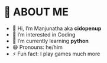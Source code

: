 # 💫 ABOUT ME
- 👋 Hi, I’m Manjunatha aka **cidopenup**
- 👀 I’m interested in Coding 
- 🌱 I’m currently learning **python**
- 😄 Pronouns: he/him
- ⚡ Fun fact: I play games much more

<!---
CID63/CID63 is a ✨ special ✨ repository because its `README.md` (this file) appears on your GitHub profile.
You can click the Preview link to take a look at your changes.
--->
